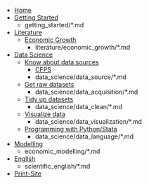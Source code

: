 * [Home](README.md)
* [Getting Started](getting_started/README.md)
    * getting_started/*.md
* [Literature](literature/README.md)
    * [Economic Growth](literature/economic_growth/README.md)
        * literature/economic_growth/*.md
* [Data Science](data_science/README.md)
    * [Know about data sources](data_science/data_source/README.md)
        * [CFPS](data_science/data_source/cfps.md)
        * data_science/data_source/*.md
    * [Get raw datasets](data_science/data_acquisition/README.md)
        * data_science/data_acquisition/*.md
    * [Tidy up datasets](data_science/data_clean/README.md)
        * data_science/data_clean/*.md
    * [Visualize data](data_science/data_visualization/README.md)
        * data_science/data_visualization/*.md
    * [Programming with Python/Stata](data_science/data_language/README.md)
        * data_science/data_language/*.md
* [Modelling](economic_modelling/README.md)
    * economic_modelling/*.md
* [English](scientific_english/README.md)
    * scientific_english/*.md
* [Print-Site](print_page/)